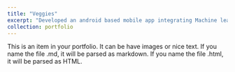 ```yaml
---
title: "Veggies"
excerpt: "Developed an android based mobile app integrating Machine learning feature to ease the farmers in their agricultural activity with feature of timely disease detection, weather alerts, platform for selling their agriculture production and crop suggestion according to seasons, location and soil pH<br/><img src='/images/500x300.png'>"
collection: portfolio
---
```


This is an item in your portfolio. It can be have images or nice text. If you name the file .md, it will be parsed as markdown. If you name the file .html, it will be parsed as HTML. 
